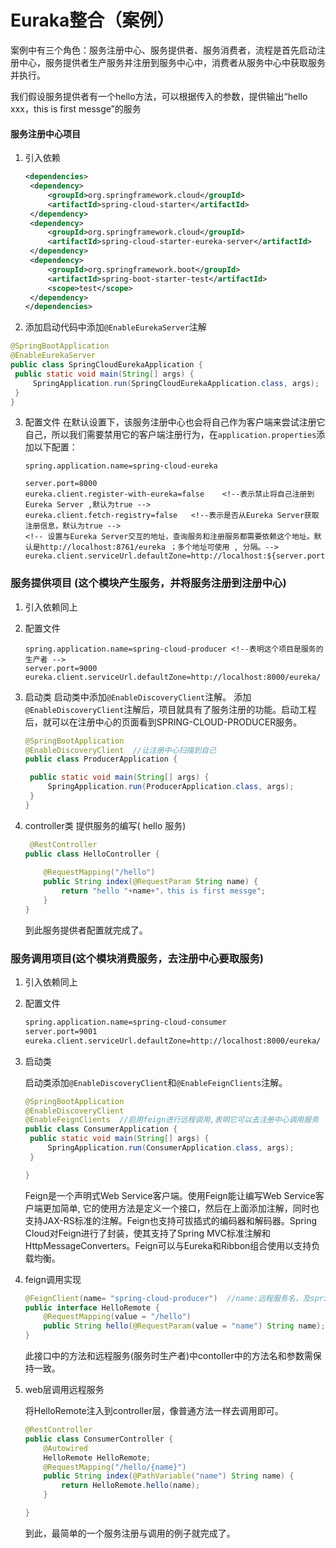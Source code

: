 # Euraka整合（案例）

案例中有三个角色：服务注册中心、服务提供者、服务消费者，流程是首先启动注册中心，服务提供者生产服务并注册到服务中心中，消费者从服务中心中获取服务并执行。

我们假设服务提供者有一个hello方法，可以根据传入的参数，提供输出“hello xxx，this is first messge”的服务

#### 服务注册中心项目

1. 引入依赖

   ```xml
   <dependencies>
   	<dependency>
   		<groupId>org.springframework.cloud</groupId>
   		<artifactId>spring-cloud-starter</artifactId>
   	</dependency>
   	<dependency>
   		<groupId>org.springframework.cloud</groupId>
   		<artifactId>spring-cloud-starter-eureka-server</artifactId>
   	</dependency>
   	<dependency>
   		<groupId>org.springframework.boot</groupId>
   		<artifactId>spring-boot-starter-test</artifactId>
   		<scope>test</scope>
   	</dependency>
   </dependencies>
   ```

2.  添加启动代码中添加`@EnableEurekaServer`注解

   ```java
   @SpringBootApplication
   @EnableEurekaServer
   public class SpringCloudEurekaApplication {
   	public static void main(String[] args) {
   		SpringApplication.run(SpringCloudEurekaApplication.class, args);
   	}
   }
   ```

3. 配置文件
   在默认设置下，该服务注册中心也会将自己作为客户端来尝试注册它自己，所以我们需要禁用它的客户端注册行为，在`application.properties`添加以下配置：

   ```properties
   spring.application.name=spring-cloud-eureka
   
   server.port=8000
   eureka.client.register-with-eureka=false    <!--表示禁止将自己注册到Eureka Server ,默认为true -->
   eureka.client.fetch-registry=false   <!--表示是否从Eureka Server获取注册信息，默认为true -->
   <!-- 设置与Eureka Server交互的地址，查询服务和注册服务都需要依赖这个地址。默认是http://localhost:8761/eureka ；多个地址可使用 , 分隔。-->
   eureka.client.serviceUrl.defaultZone=http://localhost:${server.port}/eureka/
   ```

### 服务提供项目       (这个模块产生服务，并将服务注册到注册中心)

1. 引入依赖同上

2. 配置文件

   ```properties
   spring.application.name=spring-cloud-producer <!--表明这个项目是服务的生产者 -->
   server.port=9000
   eureka.client.serviceUrl.defaultZone=http://localhost:8000/eureka/
   ```

3. 启动类
   启动类中添加`@EnableDiscoveryClient`注解。
   添加`@EnableDiscoveryClient`注解后，项目就具有了服务注册的功能。启动工程后，就可以在注册中心的页面看到SPRING-CLOUD-PRODUCER服务。

   ```java
   @SpringBootApplication
   @EnableDiscoveryClient  //让注册中心扫描到自己
   public class ProducerApplication {
   
   	public static void main(String[] args) {
   		SpringApplication.run(ProducerApplication.class, args);
   	}
   }
   ```

4. controller类
   提供服务的编写( hello 服务)

   ```java
   	@RestController
   public class HelloController {
   	
       @RequestMapping("/hello")
       public String index(@RequestParam String name) {
           return "hello "+name+"，this is first messge";
       }
   }
   ```

   到此服务提供者配置就完成了。

### 服务调用项目(这个模块消费服务，去注册中心要取服务)

1. 引入依赖同上

2. 配置文件

   ```xml
   spring.application.name=spring-cloud-consumer  
   server.port=9001
   eureka.client.serviceUrl.defaultZone=http://localhost:8000/eureka/
   ```

3. 启动类

   启动类添加`@EnableDiscoveryClient`和`@EnableFeignClients`注解。

   ```java
   @SpringBootApplication 
   @EnableDiscoveryClient  
   @EnableFeignClients  //启用feign进行远程调用,表明它可以去注册中心调用服务
   public class ConsumerApplication {
   	public static void main(String[] args) {
   		SpringApplication.run(ConsumerApplication.class, args);
   	}
   
   }
   ```

   Feign是一个声明式Web Service客户端。使用Feign能让编写Web Service客户端更加简单, 它的使用方法是定义一个接口，然后在上面添加注解，同时也支持JAX-RS标准的注解。Feign也支持可拔插式的编码器和解码器。Spring Cloud对Feign进行了封装，使其支持了Spring MVC标准注解和HttpMessageConverters。Feign可以与Eureka和Ribbon组合使用以支持负载均衡。

4. feign调用实现

   ```java
   @FeignClient(name= "spring-cloud-producer")  //name:远程服务名，及spring.application.name配置的名称,就是指定要去哪个生产者去取服务
   public interface HelloRemote {
       @RequestMapping(value = "/hello")
       public String hello(@RequestParam(value = "name") String name);
   }
   ```

   此接口中的方法和远程服务(服务时生产者)中contoller中的方法名和参数需保持一致。

5. web层调用远程服务

   将HelloRemote注入到controller层，像普通方法一样去调用即可。

   ```java
   @RestController
   public class ConsumerController {
       @Autowired
       HelloRemote HelloRemote;
       @RequestMapping("/hello/{name}")
       public String index(@PathVariable("name") String name) {
           return HelloRemote.hello(name);
       }
   
   }
   ```

   到此，最简单的一个服务注册与调用的例子就完成了。